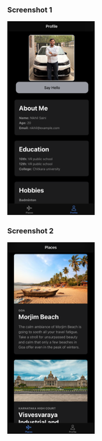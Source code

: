 <h3>Screenshot 1</h3>
<img src="images/img1.png" alt="Screenshot 1" width="200">

<h3>Screenshot 2</h3>
<img src="images/img2.png" alt="Screenshot 2" width="200">
